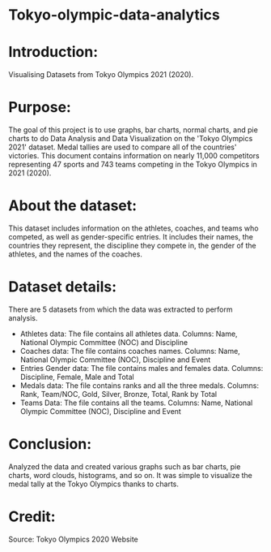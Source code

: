 # Tokyo-olympic-data-analytics
# Introduction:
  Visualising Datasets from Tokyo Olympics 2021 (2020).

# Purpose:
  The goal of this project is to use graphs, bar charts, normal charts, and pie charts to do Data Analysis and Data Visualization on the 'Tokyo Olympics 2021' dataset. Medal tallies are used to compare all     of the countries' victories. This document contains information on nearly 11,000 competitors representing 47 sports and 743 teams competing in the Tokyo Olympics in 2021 (2020).

# About the dataset:
  This dataset includes information on the athletes, coaches, and teams who competed, as well as gender-specific entries. It includes their names, the countries they represent, the discipline they compete       in, the gender of the athletes, and the names of the coaches.

# Dataset details:
  There are 5 datasets from which the data was extracted to perform analysis.

  - Athletes data: The file contains all athletes data. Columns: Name, National Olympic Committee (NOC) and Discipline
  - Coaches data: The file contains coaches names. Columns: Name, National Olympic Committee (NOC), Discipline and Event
  - Entries Gender data: The file contains males and females data. Columns: Discipline, Female, Male and Total
  - Medals data: The file contains ranks and all the three medals. Columns: Rank, Team/NOC, Gold, Silver, Bronze, Total, Rank by Total
  - Teams Data: The file contains all the teams. Columns: Name, National Olympic Committee (NOC), Discipline and Event
    
# Conclusion:
  Analyzed the data and created various graphs such as bar charts, pie charts, word clouds, histograms, and so on. It was simple to visualize the medal tally at the Tokyo Olympics thanks to charts.

# Credit:
  Source: Tokyo Olympics 2020 Website
